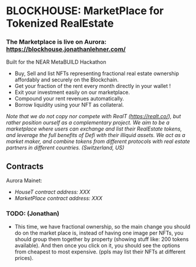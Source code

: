 # BLOCKHOUSE: MarketPlace for Tokenized RealEstate
### The Marketplace is live on Aurora: https://blockhouse.jonathanlehner.com/
Built for the NEAR MetaBUILD Hackathon
- Buy, Sell and list NFTs representing fractional real estate ownership affordably and securely on the Blockchain.
- Get your fraction of the rent every month directly in your wallet !
- Exit your investment easily on our marketplace.
- Compound your rent revenues automatically.
- Borrow liquidity using your NFT as collateral.

*Note that we do not copy nor compete with RealT (https://realt.co/), but rather position ourself as a complementary project. We aim to be a marketplace where users can exchange and list their RealEstate tokens, and leverage the full benefits of Defi with their illiquid assets. We act as a market maker, and combine tokens from different protocols with real estate partners in different countries. (Switzerland, US)*

## Contracts
Aurora Mainet:
- *HouseT contract address: XXX*
- *MarketPlace contract address: XXX*

### TODO: (Jonathan)
- This time, we have fractional ownership, so the main change you should do on the market place is, instead of having one image per NFTs, you should group them together by property (showing stuff like: 200 tokens available). And then once you click on it, you should see the options from cheapest to most expensive. (ppls may list their NFTs at different prices).
